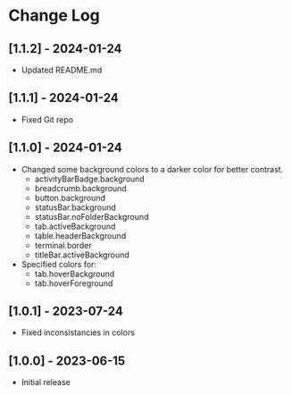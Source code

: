 # Change Log

## [1.1.2] - 2024-01-24

- Updated README.md

## [1.1.1] - 2024-01-24

- Fixed Git repo

## [1.1.0] - 2024-01-24

- Changed some background colors to a darker color for better contrast.
  - activityBarBadge.background
  - breadcrumb.background
  - button.background
  - statusBar.background
  - statusBar.noFolderBackground
  - tab.activeBackground
  - table.headerBackground
  - terminal.border
  - titleBar.activeBackground
- Specified colors for:
  - tab.hoverBackground
  - tab.hoverForeground

## [1.0.1] - 2023-07-24

- Fixed inconsistancies in colors

## [1.0.0] - 2023-06-15

- Initial release
